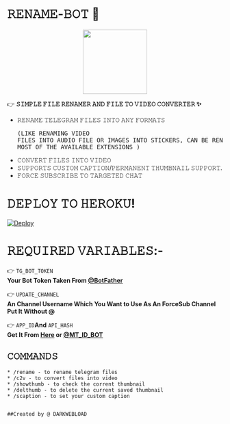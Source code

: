# 𝚁𝙴𝙽𝙰𝙼𝙴-𝙱𝙾𝚃 📝

<p align="middle">
<img src="https://telegra.ph/file/7ebd9a83d65fac3931773.jpg" width="150" height="150"><br>

👉 **𝚂𝙸𝙼𝙿𝙻𝙴 𝙵𝙸𝙻𝙴 𝚁𝙴𝙽𝙰𝙼𝙴𝚁 𝙰𝙽𝙳 𝙵𝙸𝙻𝙴 𝚃𝙾 𝚅𝙸𝙳𝙴𝙾 𝙲𝙾𝙽𝚅𝙴𝚁𝚃𝙴𝚁 ✨️**
* 𝚁𝙴𝙽𝙰𝙼𝙴 𝚃𝙴𝙻𝙴𝙶𝚁𝙰𝙼 𝙵𝙸𝙻𝙴𝚂 𝙸𝙽𝚃𝙾 𝙰𝙽𝚈 𝙵𝙾𝚁𝙼𝙰𝚃𝚂 <pre>(𝙻𝙸𝙺𝙴 𝚁𝙴𝙽𝙰𝙼𝙸𝙽𝙶 𝚅𝙸𝙳𝙴𝙾 𝙵𝙸𝙻𝙴𝚂 𝙸𝙽𝚃𝙾 𝙰𝚄𝙳𝙸𝙾 𝙵𝙸𝙻𝙴 𝙾𝚁 𝙸𝙼𝙰𝙶𝙴𝚂 𝙸𝙽𝚃𝙾 𝚂𝚃𝙸𝙲𝙺𝙴𝚁𝚂, 𝙲𝙰𝙽 𝙱𝙴 𝚁𝙴𝙽𝙰𝙼𝙴 𝙰𝙽𝚈 𝙵𝙸𝙻𝙴 𝚃𝙾 𝙼𝙾𝚂𝚃 𝙾𝙵 𝚃𝙷𝙴 𝙰𝚅𝙰𝙸𝙻𝙰𝙱𝙻𝙴 𝙴𝚇𝚃𝙴𝙽𝚂𝙸𝙾𝙽𝚂 ) </pre>
* 𝙲𝙾𝙽𝚅𝙴𝚁𝚃 𝙵𝙸𝙻𝙴𝚂 𝙸𝙽𝚃𝙾 𝚅𝙸𝙳𝙴𝙾
* 𝚂𝚄𝙿𝙿𝙾𝚁𝚃𝚂 𝙲𝚄𝚂𝚃𝙾𝙼 𝙲𝙰𝙿𝚃𝙸𝙾𝙽/𝙿𝙴𝚁𝙼𝙰𝙽𝙴𝙽𝚃 𝚃𝙷𝚄𝙼𝙱𝙽𝙰𝙸𝙻 𝚂𝚄𝙿𝙿𝙾𝚁𝚃.
* 𝙵𝙾𝚁𝙲𝙴 𝚂𝚄𝙱𝚂𝙲𝚁𝙸𝙱𝙴 𝚃𝙾 𝚃𝙰𝚁𝙶𝙴𝚃𝙴𝙳 𝙲𝙷𝙰𝚃
# 𝙳𝙴𝙿𝙻𝙾𝚈 𝚃𝙾 𝙷𝙴𝚁𝙾𝙺𝚄!

[![Deploy](https://www.herokucdn.com/deploy/button.svg)](https://heroku.com/deploy?template=https://github.com/DARKWEBLOAD-TG/RENAMER-BOT)

# 𝚁𝙴𝚀𝚄𝙸𝚁𝙴𝙳 𝚅𝙰𝚁𝙸𝙰𝙱𝙻𝙴𝚂:-

 👉 `TG_BOT_TOKEN`<br> **Your Bot Token Taken From [@BotFather](https://t.me/botfather)**

 👉 `UPDATE_CHANNEL`<br> **An Channel Username Which You Want to Use As An ForceSub Channel Put It Without @**

 👉 `APP_ID`__And__ `API_HASH`<br>**Get It From [Here](http://www.my.telegram.org) or [@MT_ID_BOT](http://www.telegram.dog/MT_ID_BOT)**

## 𝙲𝙾𝙼𝙼𝙰𝙽𝙳𝚂
```
* /rename - to rename telegram files
* /c2v - to convert files into video
* /showthumb - to check the corrent thumbnail
* /delthumb - to delete the current saved thumbnail
* /scaption - to set your custom caption


##Created by @ DARKWEBLOAD
